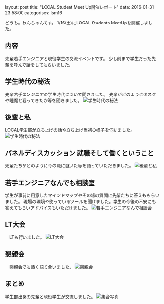 layout: post
title: "LOCAL Student Meet Up開催レポート"
data: 2016-01-31 23:58:00
categorises: lsm16

どうも。わんちゃんです。
1/16(土)にLOCAL Students MeetUpを開催しました。

## 内容
 先輩若手エンジニアと現役学生の交流イベントです。
少し前まで学生だった先輩を呼んで話をしてもらいました。

## 学生時代の秘法
 先輩若手エンジニアの学生時代について聞きました。
先輩がどのようにタスクや睡魔と戦ってきたか等を聞きました。
![学生時代の秘法](/static/img/lms2016/dsc_5943_24359393271_o.jpg)

## 後輩と私
 LOCAL学生部が立ち上げの話や立ち上げ当初の様子を伺いました。
![学生時代の秘法](/static/img/lms2016/dsc_5967_24333535412_o.jpg)

## パネルディスカッション 就職そして働くということ
 先輩たちがどのように今の職に就いた等を語っていただきました。
![後輩と私](/static/img/lms2016/dsc_5988_23814996463_o.jpg)

## 若手エンジニアなんでも相談室
 学生が事前に用意したマインドマップやその場の質問に先輩たちに答えももらいました。
現場の環境や使っているツールを聞けました。学生の今後の不安にも答えてもらいアドバイスもいただけました。
![若手エンジニアなんで相談会](/static/img/lms2016/dsc_5995_24415574216_o.jpg)

## LT大会
　LTも行いました。
![LT大会](/static/img/lms2016/dsc_6008_23813597234_o.jpg)

## 懇親会
　懇親会でも熱く語り合いました。
![懇親会](/static/img/lms2016/dsc_6050_23813569004_o.jpg)

## まとめ
 学生部出身の先輩と現役学生が交流しました。
![集合写真](/static/img/lms2016/dsc_6045_24441754645_o.jpg)
